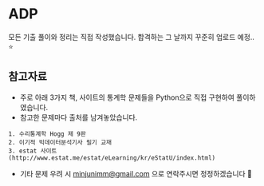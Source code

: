 # ADP
모든 기출 풀이와 정리는 직접 작성했습니다. 합격하는 그 날까지 꾸준히 업로드 예정.. ⭐



## 참고자료
- 주로 아래 3가지 책, 사이트의 통계학 문제들을 Python으로 직접 구현하여 풀이하였습니다.
- 참고한 문제마다 출처를 남겨놓았습니다.
  
```
1. 수리통계학 Hogg 제 9판 
2. 이기적 빅데이터분석기사 필기 교재
3. estat 사이트 (http://www.estat.me/estat/eLearning/kr/eStatU/index.html)
```

- 기타 문제 우려 시 minjunimm@gmail.com 으로 연락주시면 정정하겠습니다 🙂
